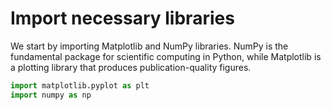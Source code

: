 # Import necessary libraries

We start by importing Matplotlib and NumPy libraries. NumPy is the fundamental package for scientific computing in Python, while Matplotlib is a plotting library that produces publication-quality figures.

```python
import matplotlib.pyplot as plt
import numpy as np
```
